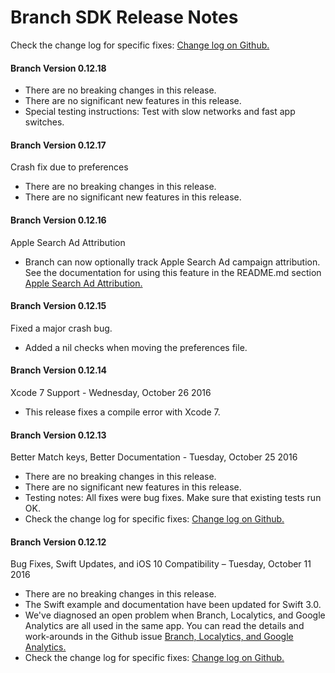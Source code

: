 
Branch SDK Release Notes
========================

Check the change log for specific fixes:  [Change log on Github.](https://github.com/BranchMetrics/ios-branch-deep-linking/blob/master/ChangeLog.md)

####  Branch Version 0.12.18

*  There are no breaking changes in this release.
*  There are no significant new features in this release.
*  Special testing instructions: Test with slow networks and fast app switches.

####  Branch Version 0.12.17
Crash fix due to preferences

*  There are no breaking changes in this release.
*  There are no significant new features in this release.

####  Branch Version 0.12.16
Apple Search Ad Attribution

*  Branch can now optionally track Apple Search Ad campaign attribution.
   See the documentation for using this feature in the README.md section
   [Apple Search Ad Attribution.](https://github.com/BranchMetrics/ios-branch-deep-linking/blob/master/README.md#apple-search-ads)

####  Branch Version 0.12.15
Fixed a major crash bug.

*  Added a nil checks when moving the preferences file.

####  Branch Version 0.12.14
Xcode 7 Support - Wednesday, October 26 2016

*  This release fixes a compile error with Xcode 7.

####  Branch Version 0.12.13
Better Match keys, Better Documentation - Tuesday, October 25 2016

*  There are no breaking changes in this release.
*  There are no significant new features in this release.
*  Testing notes:  All fixes were bug fixes.  Make sure that existing tests run OK.
*  Check the change log for specific fixes:  [Change log on Github.](https://github.com/BranchMetrics/ios-branch-deep-linking/blob/master/ChangeLog.md)

####  Branch Version 0.12.12
Bug Fixes, Swift Updates, and iOS 10 Compatibility – Tuesday, October 11 2016

*  There are no breaking changes in this release.
*  The Swift example and documentation have been updated for Swift 3.0.
*  We've diagnosed an open problem when Branch, Localytics, and Google Analytics are all used
   in the same app.  You can read the details and work-arounds in the Github issue
   [Branch, Localytics, and Google Analytics.](https://github.com/BranchMetrics/ios-branch-deep-linking/issues/485)
*  Check the change log for specific fixes:  [Change log on Github.](https://github.com/BranchMetrics/ios-branch-deep-linking/blob/master/ChangeLog.md)
